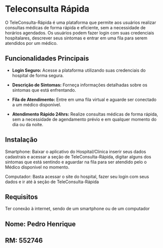 # Teleconsulta Rápida

O TeleConsulta-Rápida é uma plataforma que permite aos usuários realizar consultas médicas de forma rápida e eficiente, sem a necessidade de horários agendados. Os usuários podem fazer login com suas credenciais hospitalares, descrever seus sintomas e entrar em uma fila para serem atendidos por um médico.

## Funcionalidades Principais

- **Login Seguro:** Acesse a plataforma utilizando suas credenciais do hospital de forma segura.

- **Descrição de Sintomas:** Forneça informações detalhadas sobre os sintomas que está enfrentando.

- **Fila de Atendimento:** Entre em uma fila virtual e aguarde ser conectado a um médico disponível.

- **Atendimento Rápido 24hrs:** Realize consultas médicas de forma rápida, sem a necessidade de agendamento prévio e em qualquer momento do dia ou da noite.

## Instalação
Smartphone:
Baixar o aplicativo do Hospital/Clinica inserir seus dados cadastrais e acessar a seção de TeleConsulta-Rápida, digitar alguns dos sintomas que está sentindo e aguardar na fila para ser atendido pelo o Médico disponivel no momento.

Computador:
Basta acessar o site do hospital, fazer seu login com seus dados e ir até à seção de TeleConsulta-Rápida

## Requisitos
Ter conexão à internet, sendo de um smartphone ou de um computador

## Nome: Pedro Henrique
## RM: 552746


